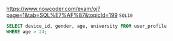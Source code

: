 https://www.nowcoder.com/exam/oj?page=1&tab=SQL%E7%AF%87&topicId=199
`SQL10`

```SQL
SELECT device_id, gender, age, university FROM user_profile
WHERE age > 24;
```
